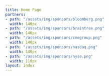 ```yaml
---
title: Home Page
partners:
- path: "/assets/img/sponsors/bloomberg.png"
  width: 140px
- path: "/assets/img/sponsors/braintree.png"
  width: 140px
- path: "/assets/img/sponsors/cmegroup.png"
  width: 140px
- path: "/assets/img/sponsors/nasdaq.png"
  width: 140px
- path: "/assets/img/sponsors/nyse.png"
  width: 110px
layout: index
---
```



